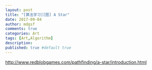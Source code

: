 ```yaml
---
layout: post
title: "[算法学习][图] A Star"
date: 2017-09-04
author: mdgsf
comments: true
categories: Art
tags: [Art,Algorithm]
description:
published: true #default true
---
```


http://www.redblobgames.com/pathfinding/a-star/introduction.html
